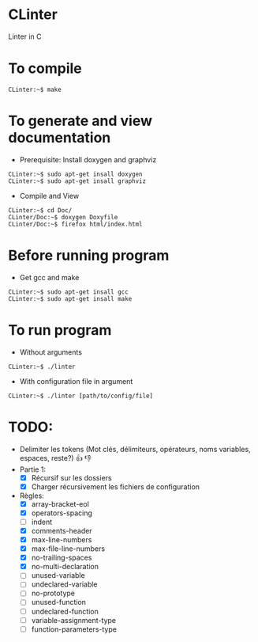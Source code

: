# CLinter
Linter in C
# To compile
```console
CLinter:~$ make
```
# To generate and view documentation
- Prerequisite: Install doxygen and graphviz 
```console
CLinter:~$ sudo apt-get insall doxygen
CLinter:~$ sudo apt-get insall graphviz
```
- Compile and View
```console
CLinter:~$ cd Doc/
CLinter/Doc:~$ doxygen Doxyfile
CLinter/Doc:~$ firefox html/index.html
```
# Before running program
- Get gcc and make
```console
CLinter:~$ sudo apt-get insall gcc
CLinter:~$ sudo apt-get insall make
```
# To run program
- Without arguments
```console
CLinter:~$ ./linter
```
- With configuration file in argument
```console
CLinter:~$ ./linter [path/to/config/file]
```

# TODO:
* Delimiter les tokens (Mot clés, délimiteurs, opérateurs, noms variables, espaces, reste?)	:+1: :-1:
* Partie 1:
	- [x] Récursif sur les dossiers
	- [x] Charger récursivement les fichiers de configuration
* Règles:
	- [x] array-bracket-eol
	- [x] operators-spacing 
	- [ ] indent
	- [x] comments-header
	- [x] max-line-numbers
	- [x] max-file-line-numbers
	- [x] no-trailing-spaces
	- [x] no-multi-declaration
	- [ ] unused-variable
	- [ ] undeclared-variable
	- [ ] no-prototype
	- [ ] unused-function
	- [ ] undeclared-function
	- [ ] variable-assignment-type
	- [ ] function-parameters-type
